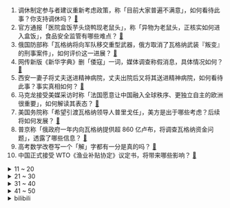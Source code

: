 1. 调休制定参与者建议重新考虑政策，称「目前大家普遍不满意」，如何看待此事？你支持调休吗？ [:link:](https://www.zhihu.com/question/608431520)
2. 官方通报「医院盒饭芋头烧鸭现老鼠头」，称「异物为老鼠头，正核实如何进入盒饭」，食品安全监管有哪些难点？ [:link:](https://www.zhihu.com/question/609038262)
3. 俄国防部称「瓦格纳将向军队移交重型武器，俄方取消了瓦格纳武装『叛变』的刑事案件」，如何评价这一进展？ [:link:](https://www.zhihu.com/question/608972289)
4. 网传新版《新华字典》删「倭寇」一词，媒体调查称假消息，具体情况如何？ [:link:](https://www.zhihu.com/question/609002775)
5. 西安一妻子将丈夫送进精神病院，丈夫出院后又将其送进精神病院，如何看待此事？事实真相如何？ [:link:](https://www.zhihu.com/question/608899147)
6. 马克龙接受美媒采访时称「法国愿意让中国融入全球秩序、更独立自主的欧洲很重要」，如何解读其表态？ [:link:](https://www.zhihu.com/question/608830423)
7. 美国务院称「希望引渡瓦格纳领导人普里戈任」，美方是出于哪些考虑？后续将如何发展？ [:link:](https://www.zhihu.com/question/608936142)
8. 普京称「俄政府一年内向瓦格纳提供超 860 亿卢布，将调查瓦格纳资金问题」，透露了哪些信息？ [:link:](https://www.zhihu.com/question/609049162)
9. 高考数学改卷写一个「解」字都有一分是真的吗？ [:link:](https://www.zhihu.com/question/605608237)
10. 中国正式接受 WTO《渔业补贴协定》议定书，将带来哪些影响？ [:link:](https://www.zhihu.com/question/609036777)
<details>
<summary>11 ~ 20</summary>

11. 多地遭遇极端高温天气，强降水频发，如何看待此事？厄尔尼诺将给我国带来哪些影响？ [:link:](https://www.zhihu.com/question/608915028)
12. 多城二手房挂牌量压顶，上海增幅全国第一，重庆规模全国第一，武汉八成房源降价，如何看待当下二手房市场？ [:link:](https://www.zhihu.com/question/608945751)
13. 知名地产巨头建业地产确认违约，公告称「将暂停向所有境外债权人进行支付」，哪些信息值得关注？ [:link:](https://www.zhihu.com/question/608825407)
14. 为什么马拉松有半马，四分之一马，但是没有二倍马，四倍马？ [:link:](https://www.zhihu.com/question/607606021)
15. 京津冀等局地或达 40℃，高温让空调卖爆了，经销商称工人紧缺，下单要等几天才能安装，哪些信息值得关注？ [:link:](https://www.zhihu.com/question/608921052)
16. 高考时让老师不抖腿是否过分? [:link:](https://www.zhihu.com/question/607744522)
17. 建国时期影视剧，骑自行车都先滑行一段，迈步上车的。现在大家骑车为什么不用这种方式了？ [:link:](https://www.zhihu.com/question/605318585)
18. CPU 处理器，为什么没人讲能效，省电？ [:link:](https://www.zhihu.com/question/603464489)
19. 为什么每次进乐高店，店员要问是自己玩还是送人? [:link:](https://www.zhihu.com/question/579923538)
20. M2HB机枪为什么能服役这么久？ [:link:](https://www.zhihu.com/question/283225007)
</details>
<details>
<summary>21 ~ 30</summary>

21. 30  个同学聚餐让每人出  1000  元，毕业后你会去同学聚会吗？ [:link:](https://www.zhihu.com/question/607992752)
22. 把跑步这件事跑明白了，是一种什么状态？ [:link:](https://www.zhihu.com/question/604212805)
23. 特斯拉为什么要坚持纯视觉路线？ [:link:](https://www.zhihu.com/question/600766914)
24. 韩乔生怒斥红鸟资本「快把 AC 米兰毁了，下赛季算是废了」，对此你怎么看？ [:link:](https://www.zhihu.com/question/608682622)
25. 为什么手机屏幕的色准普偏性远高于电脑显示器的色准？ [:link:](https://www.zhihu.com/question/608384047)
26. 2023 年 LPL 夏季赛 EDG 还能进季后赛吗？ [:link:](https://www.zhihu.com/question/608157289)
27. 31 省份高考分数线全部公布，地域因素对学生填报高考志愿的影响有多大？哪些是高考意义上的好城市？ [:link:](https://www.zhihu.com/question/608472355)
28. 梅西有没有可能拿第二座世界杯？ [:link:](https://www.zhihu.com/question/604398170)
29. 现实中的火炮威力有多大？ [:link:](https://www.zhihu.com/question/602815696)
30. 有没有弗兰肯斯坦那样嫁接出来的动物？ [:link:](https://www.zhihu.com/question/608444713)
</details>
<details>
<summary>31 ~ 40</summary>

31. 各款手机的优点不能集中在同一款手机上吗？ [:link:](https://www.zhihu.com/question/607762138)
32. 能推荐一些中长跑跑鞋吗？ [:link:](https://www.zhihu.com/question/606923578)
33. 夏天如何「轻感」护肤，给肌肤减负？ [:link:](https://www.zhihu.com/question/607454924)
34. 为什么感觉有些数学证明看起来像猜到的一样，总是不讲为什么？ [:link:](https://www.zhihu.com/question/608376137)
35. 男孩遭家人棍打后跳下五楼，官方回应「系家庭矛盾导致，孩子双腿骨折」，家长是否会面临处罚？ [:link:](https://www.zhihu.com/question/608827621)
36. 如何判断一款防晒霜到底需不需要卸妆？ [:link:](https://www.zhihu.com/question/602488212)
37. 主动向领导介绍自己的缺点有什么坏处？会被拿捏利用吗？有好处吗? [:link:](https://www.zhihu.com/question/604735636)
38. 如果穿越到十年后，汽车上的「第三空间」是怎么样的？ [:link:](https://www.zhihu.com/question/608691850)
39. 你会介意和陌生人拼单玩密室逃脱吗？ [:link:](https://www.zhihu.com/question/543613550)
40. 工作以后，你多了哪些不必要的开销？ [:link:](https://www.zhihu.com/question/608756261)
</details>
<details>
<summary>41 ~ 50</summary>

41. 辞职以后，你发现哪些钱不敢随便花了？ [:link:](https://www.zhihu.com/question/608754720)
42. 密室逃脱尖叫会败好感吗？ [:link:](https://www.zhihu.com/question/452790810)
43. 《西游记》里老龟因唐僧没帮他问寿命，把师徒四人弄下河，谁对谁错？ [:link:](https://www.zhihu.com/question/602287339)
44. 夏天冻哪种水果最好吃？ [:link:](https://www.zhihu.com/question/532578620)
45. 你用iPhone的时候有什么突然感觉很值的经历？ [:link:](https://www.zhihu.com/question/591817801)
46. 引力波为什么等于光速？ [:link:](https://www.zhihu.com/question/598937861)
47. 网络作家是不是比所有职业都要爽？ [:link:](https://www.zhihu.com/question/607484860)
48. 能源产业如何实现数字化转型？2023国际数字能源展在透露什么信息？ [:link:](https://www.zhihu.com/question/608583224)
49. 毕业后想成为一个超级个体，适合学什么专业，或者学什么课程？ [:link:](https://www.zhihu.com/question/608035776)
50. 为什么总有「遇事不决迪卡侬」的说法，作为运动爱好者你的哪些运动装备是在迪卡侬买到的？ [:link:](https://www.zhihu.com/question/605651635)
</details><details>
<summary>bilibili</summary>

</details>
